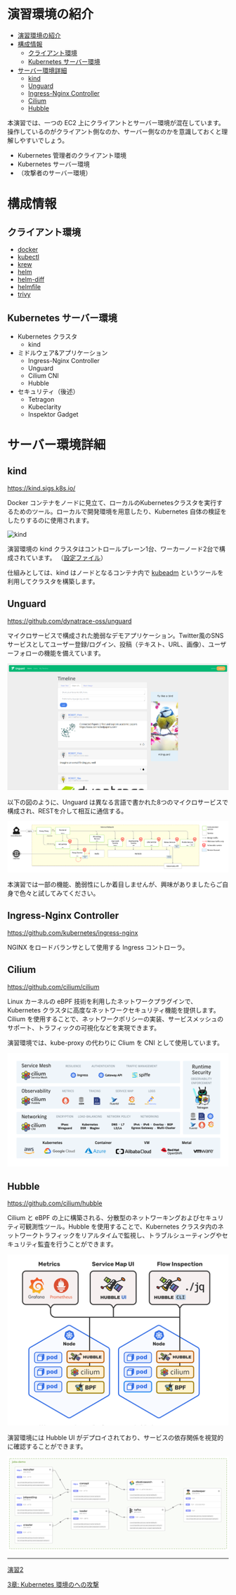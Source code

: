 # 演習環境の紹介

- [演習環境の紹介](#演習環境の紹介)
- [構成情報](#構成情報)
  - [クライアント環境](#クライアント環境)
  - [Kubernetes サーバー環境](#kubernetes-サーバー環境)
- [サーバー環境詳細](#サーバー環境詳細)
  - [kind](#kind)
  - [Unguard](#unguard)
  - [Ingress-Nginx Controller](#ingress-nginx-controller)
  - [Cilium](#cilium)
  - [Hubble](#hubble)


本演習では、一つの EC2 上にクライアントとサーバー環境が混在しています。操作しているのがクライアント側なのか、サーバー側なのかを意識しておくと理解しやすいでしょう。

- Kubernetes 管理者のクライアント環境
- Kubernetes サーバー環境
- （攻撃者のサーバー環境）

# 構成情報

## クライアント環境

- [docker](https://docs.docker.com/engine/reference/commandline/cli/)
- [kubectl](https://kubernetes.io/docs/reference/kubectl/)
- [krew](https://github.com/kubernetes-sigs/krew)
- [helm](https://github.com/helm/helm)
- [helm-diff](https://github.com/databus23/helm-diff)
- [helmfile](https://github.com/helmfile/helmfile)
- [trivy](https://github.com/aquasecurity/trivy)

## Kubernetes サーバー環境

- Kubernetes クラスタ
  - kind
- ミドルウェア&アプリケーション
  - Ingress-Nginx Controller
  - Unguard
  - Cilium CNI
  - Hubble
- セキュリティ（後述）
  - Tetragon
  - Kubeclarity
  - Inspektor Gadget

# サーバー環境詳細

## kind

https://kind.sigs.k8s.io/

Docker コンテナをノードに見立て、ローカルのKubernetesクラスタを実行するためのツール。ローカルで開発環境を用意したり、Kubernetes 自体の検証をしたりするのに使用されます。

![kind](https://kind.sigs.k8s.io/docs/images/diagram.png)

演習環境の kind クラスタはコントロールプレーン1台、ワーカーノード2台で構成されています。
（[設定ファイル](../ch00_setup/k8s/kind/kind-config.yaml)）

仕組みとしては、kind はノードとなるコンテナ内で [kubeadm](https://kubernetes.io/docs/setup/production-environment/tools/kubeadm/create-cluster-kubeadm/) というツールを利用してクラスタを構築します。

## Unguard

https://github.com/dynatrace-oss/unguard

マイクロサービスで構成された脆弱なデモアプリケーション。Twitter風のSNSサービスとしてユーザー登録/ログイン、投稿（テキスト、URL、画像）、ユーザーフォローの機能を備えています。

![unguard-timeline](https://github.com/dynatrace-oss/unguard/raw/main/docs/images/unguard-timeline.png)

以下の図のように、Unguard は異なる言語で書かれた8つのマイクロサービスで構成され、RESTを介して相互に通信する。

![unguard-arch](https://github.com/dynatrace-oss/unguard/raw/main/docs/images/unguard-architecture.svg)

本演習では一部の機能、脆弱性にしか着目しませんが、興味がありましたらご自身で色々と試してみてください。

## Ingress-Nginx Controller

https://github.com/kubernetes/ingress-nginx

NGINX をロードバランサとして使用する Ingress コントローラ。

## Cilium

https://github.com/cilium/cilium

Linux カーネルの eBPF 技術を利用したネットワークプラグインで、Kubernetes クラスタに高度なネットワークセキュリティ機能を提供します。Cilium を使用することで、ネットワークポリシーの実装、サービスメッシュのサポート、トラフィックの可視化などを実現できます。

演習環境では、kube-proxy の代わりに Clium を CNI として使用しています。

![cilium](https://github.com/cilium/cilium/raw/main/Documentation/images/cilium-overview.png)

## Hubble

https://github.com/cilium/hubble

Cilium と eBPF の上に構築される、分散型のネットワーキングおよびセキュリティ可観測性ツール。Hubble を使用することで、Kubernetes クラスタ内のネットワークトラフィックをリアルタイムで監視し、トラブルシューティングやセキュリティ監査を行うことができます。

![hubble-arch](https://github.com/cilium/hubble/raw/main/Documentation/images/hubble_arch.png)

演習環境には Hubble UI がデプロイされており、サービスの依存関係を視覚的に確認することができます。

![hubble-service-map](https://github.com/cilium/hubble/raw/main/Documentation/images/servicemap.png)

---

[演習2](./training.md)

[3章: Kubernetes 環境のへの攻撃](../ch03_attacking_k8s/README.md)
